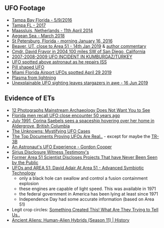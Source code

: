 ## UFO Footage

- [Tampa Bay Florida - 5/9/2016](https://www.youtube.com/watch?v=SPW-t4p38Jo)
- [Tampa FL - 2017](https://www.youtube.com/watch?v=HRZ4M5dfQV0)
- [Maassluis, Netherlands - 11th April 2014](https://www.youtube.com/watch?v=57gQl9UMERo)
- [Aegean Sea - March 2018](https://www.youtube.com/watch?v=nqi4QNFXu-c)
- [St Petersburg, Florida - morning January 16, 2016](https://www.youtube.com/watch?v=O517Cr6hD8M)
- [Beaver, UT, close to Area 51 - 14th Jan 2019](https://www.youtube.com/watch?v=L2Xh4zuzGIE) & [author commentary](https://www.youtube.com/watch?v=cE-Yrv1-chI)
- [Cmdr. David Fravor in 2004 100 miles SW of San Diego, California](https://www.youtube.com/watch?v=EDj9ZZQY2kA)
- [2007-2008-2009 UFO INCIDENT IN KUMBURGAZ/TURKEY](https://www.youtube.com/watch?v=wRE6PifUkF0)
- [UFO spotted above astronaut as he repairs ISS](https://www.youtube.com/watch?v=zJHSGvTuP5Q)
- [Pill shaped UFO](https://www.youtube.com/watch?v=n36KOqbwrMY)
- [Miami Florida Airport UFOs spotted April 29 2019](https://www.youtube.com/watch?v=o3sbFHjy4Ns)
- [Plasma from lightning](https://youtu.be/_MMSH0yCGtw)
- [Unexplainable UFO sighting leaves stargazers in awe - 16 Jun 2019](https://www.youtube.com/watch?v=phYF6NTiV4I)

## Evidence of ETs

- [12 Photographs Mainstream Archaeology Does Not Want You to See](https://www.youtube.com/watch?v=87a9-wgkCaQ)
- [Florida men recall UFO close encounter 50 years ago](https://www.youtube.com/watch?v=_RVakG3uYEk)
- [July 1991, Corina Saebels sees a spaceship hovering over her home in Aldergrove, British Columbia](https://www.youtube.com/watch?v=kX91dySxqXQ)
- [The Unknowns: Mystifying UFO Cases](https://www.youtube.com/watch?v=fb7T1v_VHpE)
- [The Top Documents Proving UFOs Are Real..](https://www.youtube.com/watch?v=sgU6RYEqwyQ) - except for maybe the [TR-3B](http://www.hidden-truth.org/6/black-triangle-ufo-tr-3b-astra.html)
- [An Astronaut's UFO Experience - Gordon Cooper](https://www.youtube.com/watch?v=wsEd_b1C8DY)
- [Sirius Disclosure Witness Testimony's](https://www.youtube.com/watch?v=rBO8z9pHAuA&list=PLZpT2CX97ZILq9L3qsyP0hdG4EOt9ltGo)
- [Former Area 51 Scientist Discloses Projects That have Never Been Seen by the Public](https://www.youtube.com/watch?v=e5nJA8Hkvyc)
- [UFOs and AREA 51: David Adair At Area 51 - Advanced Symbiotic Technology](https://www.youtube.com/watch?v=M0wBXNAiOys)
  - only a black hole can swallow and control a fusion containment explosion
  - these engines are capable of light speed. This was available in 1971
  - the federal government in America has been lying at least since 1971
  - Independence Day had some accurate information (based on Area 51)
- Legit crop circles: [Something Created This! What Are They Trying to Tell Us..](https://www.youtube.com/watch?v=FJcn4KIVjnM)
- [Ancient Aliens: Human-Alien Hybrids (Season 11) | History](https://www.youtube.com/watch?v=ZDXyxxBPmso)
